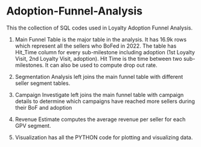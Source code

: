# Adoption-Funnel-Analysis

This the collection of SQL codes used in Loyalty Adoption Funnel Analysis.
  1. Main Funnel Table is the major table in the analysis. It has 16.9k rows which represent all the sellers who BoFed in 2022.
     The table has Hit_Time column for every sub-milestone including adoption (1st Loyalty Visit, 2nd Loyalty Visit, adoption).
     Hit Time is the time between two sub-milestones. It can also be used to compute drop out rate.
     
  2. Segmentation Analysis left joins the main funnel table with different seller segment tables. 

  3. Campaign Investigate left joins the main funnel table with campaign details to determine which campaigns have reached more sellers during their BoF and adoption

  4. Revenue Estimate computes the average revenue per seller for each GPV segment.

  5. Visualization has all the PYTHON code for plotting and visualizing data.
